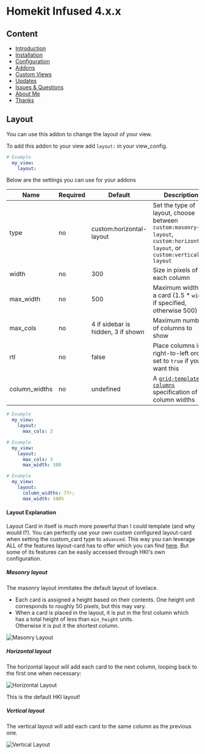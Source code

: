 # Homekit Infused 4.x.x

## Content
- [Introduction](../index.md)
- [Installation](../installation.md)
- [Configuration](../configuration.md)
- [Addons](../addons.md)
- [Custom Views](../custom_views.md)
- [Updates](../updates.md)
- [Issues & Questions](../issues.md)
- [About Me](../about.md)
- [Thanks](../thanks.md)

## Layout

You can use this addon to change the layout of your view.

To add this addon to your view add `layout:` in your view_config.

```yaml
# Example
  my_view:
    layout:
```

Below are the settings you can use for your addons

| Name | Required | Default | Description |
|----------------------------------|-------------|----------------------|-----------------------------------------------------------------------------------------------------------------------------------------------------------------------------------|
| type | no | custom:horizontal-layout | Set the type of layout, choose between `custom:masonry-layout`, `custom:horizontal-layout`, or `custom:vertical-layout` |
| width | no | 300 | Size in pixels of each column |
| max_width | no | 500 | Maximum width of a card (1.5 \* `width` if specified, otherwise 500) |
| max_cols | no | 4 if sidebar is hidden, 3 if shown | Maximum number of columns to show |
| rtl | no | false | Place columns in right-to-left order, set to `true` if you want this |                                                                                     
| column_widths | no | undefined | A [`grid-template-columns`](https://developer.mozilla.org/en-US/docs/Web/CSS/grid-template-columns) specification of column widths |

```yaml
# Example
  my_view:
    layout:
      max_cols: 3
```
```yaml
# Example
  my_view:
    layout:
      max_cols: 3
      max_width: 100
```
```yaml
# Example
  my_view:
    layout:
      column_widths: 7fr;
      max_width: 100%
```

#### Layout Explanation
Layout Card in itself is much more powerful than I could template (and why would I?). You can perfectly use your own custom configured layout-card when setting the custom_card type to `advanced`. This way you can leverage ALL of the features layout-card has to offer which you can find [here](https://github.com/thomasloven/lovelace-layout-card/blob/master/README.md). But some of its features can be easily accessed through HKI's own configuration.

##### Masonry layout

The masonry layout immitates the default layout of lovelace.

- Each card is assigned a height based on their contents. One height unit corresponds to roughly 50 pixels, but this may vary.
- When a card is placed in the layout, it is put in the first column which has a total height of less than `min_height` units. \
  Otherwise it is put it the shortest column.

![Masonry Layout](https://user-images.githubusercontent.com/1299821/111067510-f2639100-84c4-11eb-9ce1-b40cf1f13772.png)

##### Horizontal layout

The horizontal layout will add each card to the next column, looping back to the first one when necessary:

![Horizontal Layout](https://user-images.githubusercontent.com/1299821/111067632-7453ba00-84c5-11eb-942c-88dab6d1f19b.png)

This is the default HKI layout!

##### Vertical layout

The vertical layout will add each card to the same column as the previous one.

![Vertical Layout](https://user-images.githubusercontent.com/1299821/111067990-17f19a00-84c7-11eb-905a-2c687e85e972.png)
